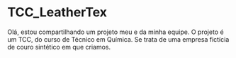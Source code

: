 # TCC_LeatherTex
Olá, estou compartilhando um projeto meu e da minha equipe.
O projeto é um TCC, do curso de Técnico em Química.
Se trata de uma empresa fictícia de couro sintético em que criamos.
